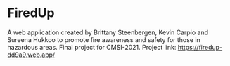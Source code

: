 # FiredUp
A web application created by Brittany Steenbergen, Kevin Carpio and Sureena Hukkoo to promote fire awareness and safety for those in hazardous areas. Final project for CMSI-2021.
Project link: https://firedup-dd9a9.web.app/

